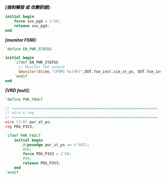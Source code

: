 
***[強制觸發 或 改變訊號]:***

```verilog
initial begin
    force xxx_pgd = 1'b0;
    release xxx_pgd;
end
```

***[monitor FSM]:***

```verilog
`define EN_PWR_STATUS

initial begin
    `ifdef EN_PWR_STATUS
      // Monitor the output
      $monitor($time,"[FSM] %s(%h)",DUT.fsm_inst.sim_st_ps, DUT.fsm_inst.st_ps);
    `endif
end
```

***[VRD fault]:***

```verilog
`define PWR_FAULT

// ==================================================================
// wire & reg
// ==================================================================
wire [3:0] pwr_st_ps;
reg PDG_P3V3;

`ifdef PWR_FAULT
    initial begin
        @(posedge pwr_st_ps == 4'h02);
        #50;
        force PDG_P3V3 = 1'b0;
        #50;
        release PDG_P3V3;
    end
`endif
```


